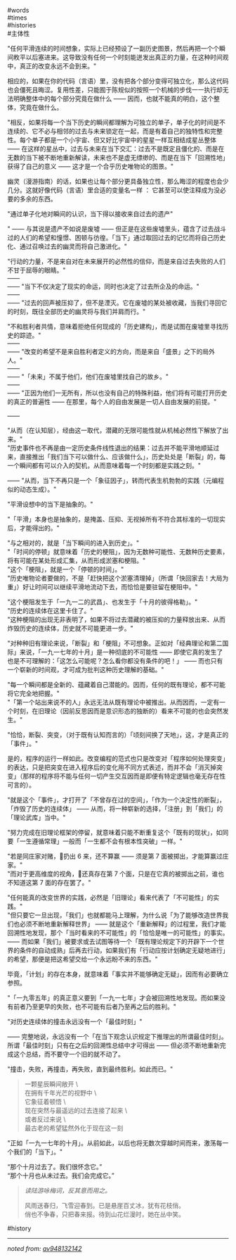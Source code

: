 #words  
#times  
#histories  
#主体性  

"任何平滑连续的时间想象，实际上已经预设了一副历史图景，然后再把一个个瞬间敉平以后塞进来。这导致没有任何一个时刻能迸发出真正的力量，在这种时间观中，真正的改变永远不会到来。"

相应的，如果在你的代码（言语）里，没有把各个部分变得可独立化，那么这代码也会僵死且晦涩。复用性差，只能囿于陈规似的按照一个机械的步伐一一执行却无法明确整体中的每个部分究竟在做什么 —— 因而，也就不能真的明白，这个整体，究竟在做什么。

"相反，如果将每一个当下历史的瞬间都理解为可独立的单子，单子化的时间是不连续的、它不必与相邻的过去与未来锁定在一起，而是有着自己的独特性和完整性。每个单子都是一个小宇宙、但又好比宇宙中的星星一样互相结成星丛整体 —— 在这样的星丛中，过去与未来在当下交汇：过去不是既定且僵化的、而是在无数的当下被不断地重新解读，未来也不是虚无缥缈的、而是在当下「回溯性地」获得了自己的意义 —— 这才是一个合乎历史唯物论的图景。"

幽灵（漫游指南）的话，如果也让每个部分更具备独立性，那么晦涩的程度也会少几分。这就好像代码（言语）里合适的变量名一样 ： 它甚至可以使注释成为没必要的多余的东西。

"通过单子化地对瞬间的认识，当下得以接收来自过去的遗产"

" —— 与其说是遗产不如说是废墟 —— 但正是在这些废墟里头，蕴含了过去战斗过的人们的希望和憧憬、困顿与彷徨。「当下」通过取回过去的记忆而将自己历史化、通过召唤过去的幽灵而将自己激进化。"

"行动的力量，不是来自对在未来展开的必然性的信仰，而是来自过去失败的人们不甘于屈辱的眼睛。"  
——   
—— "当下不仅决定了现实的命运，同时也决定了过去所企及的命运。"  
——   
—— "过去的回声被压抑了，但不是湮灭。它在废墟的某处被收藏，当我们寻回它的时刻，既往全部历史的幽灵将与我们并肩而行。"

"不和胜利者共情，意味着拒绝任何现成的「历史建构」，而是试图在废墟里寻找历史的踪迹。"  
——   
—— "改变的希望不是来自胜利者定义的方向，而是来自「盛景」之下的局外人。"  
——   
—— "「未来」不属于他们，他们在废墟里找自己的故乡。"  
——   
—— "正因为他们一无所有，所以也没有自己的特殊利益，他们将有可能打开历史的真正的普遍性 —— 在那里，每个人的自由发展是一切人自由发展的前提。"

—— 

"从而（在认知层），经由这一取代，潜藏的无限可能性就从机械必然性下解放了出来。"  
"历史事件也不再是由一定历史条件线性退出的结果：过去并不能平滑地顺延过来，直接推出「我们当下可以做什么、应该做什么」，历史处处是「断裂」的，每一个瞬间都有可以介入的契机，从而意味着每一个时刻都是实践之刻。"

—— "从而，当下不再只是一个「象征因子」，转而代表生机勃勃的实践（元编程似的动态生成）。"

"平滑设想中的当下是抽象的。"

"「平滑」本身也是抽象的，是掩盖、压抑、无视掉所有不符合其标准的一切现实后，才能得出的。"

"与之相对的，就是「当下瞬间的进入到历史」。"  
"「时间的停顿」就意味着「历史的梗阻」，因为无数种可能性、无数种历史要素，将有可能在某处形成汇集，从而形成淤塞和梗阻。"  
"这个「梗阻」，就是一个「停顿的时间」。"  
"历史唯物论者要做的，不是「赶快把这个淤塞清理掉」（所谓「快回家去！大局为重」）好让时间可以继续平滑地流动下去，而恰恰是要驻留在梗阻中。"

"这个梗阻发生于「一九一二的武昌」、也发生于「十月的彼得格勒」。"  
"历史的连续体在这里卡住了。"  
"这种梗阻的出现无非表明了，如果不将过去潜藏的被压抑的力量释放出来、从而炸毁历史的连续体，历史就不可能更进一步。"

"对种种旧有理论来说，「断裂」和「梗阻」不可想象。正如对「经典理论和第二国际」来说，「一九一七年的十月」是一种彻底的不可能性 —— 即使它真的发生了也是不可理解的：「这怎么可能呢？怎么看你都没有条件的吧！」 —— 而也只有一个崭新的时间观，才可成为批判这种历史理解的基础。"

"每一个瞬间都是全新的、蕴藏着自己潜能的。因而，任何的既有理论，都不可能将它完全地把握。"  
"「第一个站出来说不的人」永远无法从既有理论中被推出。从而因而，一定有一个时刻，在旧理论（因前反思因而是意识形态的独断的）看来不可能的也会突然发生。"

"恰恰，断裂、突变，（对于既有认知而言的）「顷刻间换了天地」，这，才是真正的「事件」。"

是的，程序的运行一样如此。改变编程的范式也只是改变对「程序如何处理突变」的表达，只是把突变在进入程序后的变化用不同方式表述，而并不会「消灭掉突变」（那样的程序将不能与任何一切产生交互因而是即便有特定逻辑也毫无存在性可言的）。  

"就是这个「事件」，才打开了「不曾存在过的空间」，「作为一个决定性的断裂」，「炸毁了历史的连续体」 —— 从而，将一种崭新的选择，「注册」到「我们」的「理论武库」当中。"

"努力完成在旧理论框架的停留，就意味着只能不断重复这个「既有的现状」，如同要「一生遵循常理」一般而「一生都不会有根本性突破」一样。"

"若是同庄家对赌，🎲扔出 6 来，还不算赢 —— 须是第 7 面被掷出，才能算赢过庄家。"  
"而对于更高维度的视角，🎲还真存在第 7 个面，只是在它真的被掷出之前，谁也不知道这第 7 面的存在罢了。"

"任何能真的改变世界的实践，必然是「旧理论」看来代表了「不可能性」的实践。"  
"但只要它一旦出现，「我们」也就都能马上理解，为什么说「为了能够改造世界我们也必须不断地重新解释世界」 —— 就是这个「重新解释」的过程里，我们才能回溯性地发现，那个「当时看来的不可能性」的「恰恰是唯一的可能性」的事实。 —— 而如果「我们」被要求或去试图等待一个「既有理论规定下的开辟下一个世界的条件的自动成熟」后再去行动，如果我们有「行动应按计划确定无疑地进行」的希望，那便是把这希望交给一个永远盼不来的东西。"

毕竟，「计划」的存在本身，就意味着「事实并不能够确定无疑」，因而有必要确立参照。

"「一九零五年」的真正意义要到「一九一七年」才会被回溯性地发现。而如果没有前者乃至更早的失败，也不可能有后者乃至再之后的胜利。"

"对历史连续体的撞击永远没有一个「最佳时刻」"

—— 完整地说，永远没有一个「在当下观念认识规定下推理出的所谓最佳时刻」。所谓「最佳时刻」只有在之后的回溯性总结中才可得出 —— 但必须不断地重新完成这个总结，而不要守一个旧的就不动了。

"撞击，失败，再撞击，再失败，直到最终胜利。如此而已。"

> 一颗星辰瞬间敞开 \  
>  在拥有千年光芒的视野中 \  
>  它象征着顿悟 \  
>  现在突然与最遥远的过去连接了起来 \  
>  或者反过来说 \  
>  最古老的希望猛然外化于现在这一刻
> 

"正如「一九一七年的十月」。从前如此，以后也将无数次穿越时间而来，激荡每一个我们的「当下」。"

“那个十月过去了。我们很怀念它。”  
“那个十月也从未过去。我们会完成它。”

> *读陆游咏梅词，反其意而用之。*
> 
> 风雨送春归，飞雪迎春到。已是悬崖百丈冰，犹有花枝俏。  
> 俏也不争春，只把春来报。待到山花烂漫时，她在丛中笑。
> 

#history  

----

[noted from]: https://b23.tv/av948132142

*noted from: [av948132142][noted from]*

